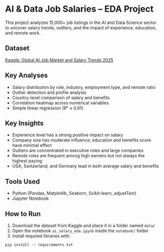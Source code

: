 # AI & Data Job Salaries – EDA Project

This project analyzes 15,000+ job listings in the AI and Data Science sector to uncover salary trends, outliers, and the impact of experience, education, and remote work.

## Dataset

[Kaggle: Global AI Job Market and Salary Trends 2025](https://www.kaggle.com/datasets/bismasajjad/global-ai-job-market-and-salary-trends-2025)

## Key Analyses

- Salary distribution by role, industry, employment type, and remote ratio  
- Outlier detection and profile analysis  
- Country-level comparison of salary and benefits  
- Correlation heatmap across numerical variables  
- Simple linear regression (R² ≈ 0.61)

## Key Insights

- Experience level has a strong positive impact on salary  
- Company size has moderate influence; education and benefits score have minimal effect  
- Outliers are concentrated in executive roles and large companies  
- Remote roles are frequent among high earners but not always the highest paying  
- USA, Switzerland, and Germany lead in both average salary and benefits

## Tools Used

- Python (Pandas, Matplotlib, Seaborn, Scikit-learn, adjustText)  
- Jupyter Notebook

## How to Run

1. Download the dataset from Kaggle and place it in a folder named `data/`  
2. Open the notebook `ai_salary_eda.ipynb` inside the `notebook/` folder  
3. Install required libraries with:

```bash
pip install -r requirements.txt
